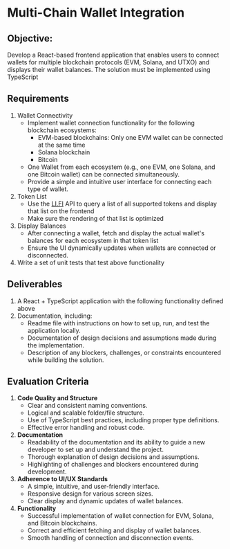 # **Multi-Chain Wallet Integration**

## **Objective:**

Develop a React-based frontend application that enables users to connect wallets for multiple blockchain protocols (EVM, Solana, and UTXO) and displays their wallet balances. The solution must be implemented using TypeScript

## Requirements

1. Wallet Connectivity
   - Implement wallet connection functionality for the following blockchain ecosystems:
     - EVM-based blockchains: Only one EVM wallet can be connected at the same time
     - Solana blockchain
     - Bitcoin
   - One Wallet from each ecosystem (e.g., one EVM, one Solana, and one Bitcoin wallet) can be connected simultaneously.
   - Provide a simple and intuitive user interface for connecting each type of wallet.
2. Token List
   - Use the [LI.FI](http://LI.FI) API to query a list of all supported tokens and display that list on the frontend
   - Make sure the rendering of that list is optimized
3. Display Balances
   - After connecting a wallet, fetch and display the actual wallet's balances for each ecosystem in that token list
   - Ensure the UI dynamically updates when wallets are connected or disconnected.
4. Write a set of unit tests that test above functionality

## **Deliverables**

1. A React + TypeScript application with the following functionality defined above
2. Documentation, including:
   - Readme file with instructions on how to set up, run, and test the application locally.
   - Documentation of design decisions and assumptions made during the implementation.
   - Description of any blockers, challenges, or constraints encountered while building the solution.

## **Evaluation Criteria**

1. **Code Quality and Structure**
   - Clear and consistent naming conventions.
   - Logical and scalable folder/file structure.
   - Use of TypeScript best practices, including proper type definitions.
   - Effective error handling and robust code.
2. **Documentation**
   - Readability of the documentation and its ability to guide a new developer to set up and understand the project.
   - Thorough explanation of design decisions and assumptions.
   - Highlighting of challenges and blockers encountered during development.
3. **Adherence to UI/UX Standards**
   - A simple, intuitive, and user-friendly interface.
   - Responsive design for various screen sizes.
   - Clear display and dynamic updates of wallet balances.
4. **Functionality**
   - Successful implementation of wallet connection for EVM, Solana, and Bitcoin blockchains.
   - Correct and efficient fetching and display of wallet balances.
   - Smooth handling of connection and disconnection events.
